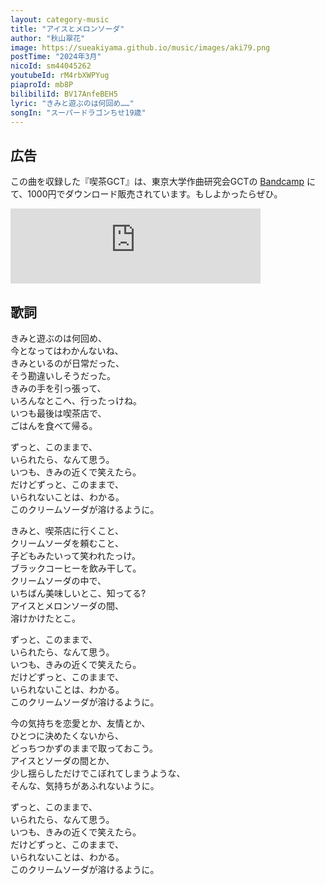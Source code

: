```yaml
---
layout: category-music
title: "アイスとメロンソーダ"
author: "秋山翠花"
image: https://sueakiyama.github.io/music/images/aki79.png
postTime: "2024年3月"
nicoId: sm44045262
youtubeId: rM4rbXWPYug
piaproId: mb8P
bilibiliId: BV17AnfeBEH5
lyric: "きみと遊ぶのは何回め……"
songIn: "スーパードラゴンちせ19歳"
---
```


## 広告
この曲を収録した『喫茶GCT』は、東京大学作曲研究会GCTの [Bandcamp](https://gct-utokyo.bandcamp.com/album/gct) にて、1000円でダウンロード販売されています。もしよかったらぜひ。

<iframe style="border: 0; width: 400px; height: 120px;" src="https://bandcamp.com/EmbeddedPlayer/album=2376278002/size=large/bgcol=333333/linkcol=e99708/tracklist=false/artwork=small/transparent=true/" seamless><a href="https://gct-utokyo.bandcamp.com/album/gct">喫茶GCT 東京大学作曲研究会GCT</a></iframe>

## 歌詞

きみと遊ぶのは何回め、  
今となってはわかんないね、  
きみといるのが日常だった、  
そう勘違いしそうだった。  
きみの手を引っ張って、  
いろんなとこへ、行ったっけね。  
いつも最後は喫茶店で、  
ごはんを食べて帰る。  

ずっと、このままで、  
いられたら、なんて思う。  
いつも、きみの近くで笑えたら。  
だけどずっと、このままで、  
いられないことは、わかる。  
このクリームソーダが溶けるように。  

きみと、喫茶店に行くこと、  
クリームソーダを頼むこと、  
子どもみたいって笑われたっけ。  
ブラックコーヒーを飲み干して。  
クリームソーダの中で、  
いちばん美味しいとこ、知ってる?  
アイスとメロンソーダの間、  
溶けかけたとこ。  

ずっと、このままで、  
いられたら、なんて思う。  
いつも、きみの近くで笑えたら。  
だけどずっと、このままで、  
いられないことは、わかる。  
このクリームソーダが溶けるように。  

今の気持ちを恋愛とか、友情とか、  
ひとつに決めたくないから、  
どっちつかずのままで取っておこう。  
アイスとソーダの間とか、  
少し揺らしただけでこぼれてしまうような、  
そんな、気持ちがあふれないように。

ずっと、このままで、  
いられたら、なんて思う。  
いつも、きみの近くで笑えたら。  
だけどずっと、このままで、  
いられないことは、わかる。  
このクリームソーダが溶けるように。
